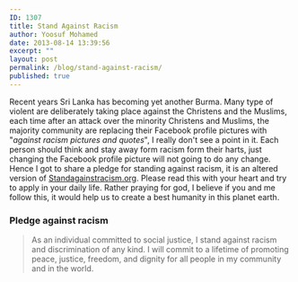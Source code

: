 ```yaml
---
ID: 1307
title: Stand Against Racism
author: Yoosuf Mohamed
date: 2013-08-14 13:39:56
excerpt: ""
layout: post
permalink: /blog/stand-against-racism/
published: true
---
```


Recent years Sri Lanka has becoming yet another Burma. Many type of violent are deliberately taking place against the Christens and the Muslims, each time after an attack over the minority Christens and Muslims, the majority community are replacing their Facebook profile pictures with "_against racism pictures and quotes_", I really don't see a point in it. Each person should think and stay away form racism form their harts, just changing the Facebook profile picture will not going to do any change. Hence I got to share a pledge for standing against racism, it is an altered version of [Standagainstracism.org](http://standagainstracism.org/). Please read this with your heart and try to apply in your daily life. Rather praying for god, I believe if you and me follow this, it would help us to create a best humanity in this planet earth.

### Pledge against racism

> As an individual committed to social justice,
> I stand against racism and
> discrimination of any kind.
> I will commit to a lifetime of promoting
> peace, justice, freedom, and dignity
> for all people in my community
> and in the world.
